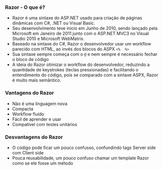 ### Razor - O que é?

* Razor é uma sintaxe do ASP.NET usado para criação de páginas dinâmicas com C#, .NET ou Visual Basic.
* Seu desenvolvimento teve inicio em Junho de 2010, sendo lançado pela Microsoft em Janeiro de 2011 junto com o ASP.NET MVC3 no Visual Studio 2010 e Microsoft WebMatrix.
* Baseado na sintaxe do C#, Razor o desenvolvedor usar um workflow parecido com HTML, ao invés dos blocos do ASPX `<%  %>`
* Sua sintaxe sempre começa com o `@` e nem sempre é necessário fechar o bloco de código
* A ideia do Razor otimizar o workflow do desenvolvedor, reduzindo a quantidade de keystrokes (teclas pressionadas) e facilitando o entendimento do código, pois se comparado com a sintaxe ASPX, Razor é muito mais semântico.

### Vantagens do Razor

* Não é uma linguagem nova
* Compacta
* Workflow fluído
* Fácil de aprender e usar
* Compatível com testes unitários
 
### Desvantagens do Razor

* O código pode ficar um pouco confusso, confundindo tags Server side com Client side
* Pouca reusabilidade, um pouco confuso chamar um template Razor como se ele fosse um método
